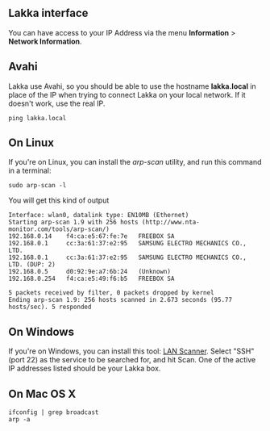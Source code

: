 ## Lakka interface

You can have access to your IP Address via the menu **Information** > **Network Information**.

## Avahi

Lakka use Avahi, so you should be able to use the hostname **lakka.local** in place of the IP when trying to connect Lakka on your local network. If it doesn't work, use the real IP.

    ping lakka.local

## On Linux

If you're on Linux, you can install the *arp-scan* utility, and run this command in a terminal:

    sudo arp-scan -l

You will get this kind of output

    Interface: wlan0, datalink type: EN10MB (Ethernet)
    Starting arp-scan 1.9 with 256 hosts (http://www.nta-monitor.com/tools/arp-scan/)
    192.168.0.14	f4:ca:e5:67:fe:7e	FREEBOX SA
    192.168.0.1		cc:3a:61:37:e2:95	SAMSUNG ELECTRO MECHANICS CO., LTD.
    192.168.0.1		cc:3a:61:37:e2:95	SAMSUNG ELECTRO MECHANICS CO., LTD. (DUP: 2)
    192.168.0.5		d0:92:9e:a7:6b:24	(Unknown)
    192.168.0.254	f4:ca:e5:49:f6:b5	FREEBOX SA
    
    5 packets received by filter, 0 packets dropped by kernel
    Ending arp-scan 1.9: 256 hosts scanned in 2.673 seconds (95.77 hosts/sec). 5 responded

## On Windows

If you're on Windows, you can install this tool: [LAN Scanner](http://mougino.free.fr/freeware/#LANS). 
Select "SSH" (port 22) as the service to be searched for, and hit Scan. 
One of the active IP addresses listed should be your Lakka box.

## On Mac OS X

    ifconfig | grep broadcast
    arp -a
